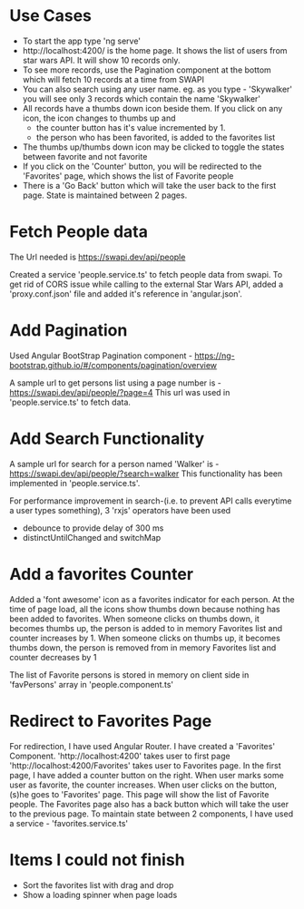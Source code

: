 # Use Cases

* To start the app type 'ng serve'
* http://localhost:4200/ is the home page. It shows the list of users from star wars API. It will show 10 records only.
* To see more records, use the Pagination component at the bottom which will fetch 10 records at a time from SWAPI
* You can also search using any user name. eg. as you type - 'Skywalker' you will see only 3 records which contain the name 'Skywalker'
* All records have a thumbs down icon beside them. If you click on any icon, the icon changes to thumbs up and 
  - the counter button has it's value incremented by 1.
  - the  person who has been favorited, is added to the favorites list
* The thumbs up/thumbs down icon may be clicked to toggle the states between favorite and not favorite
* If you click on the 'Counter' button, you will be redirected to the 'Favorites' page,  which shows the list of Favorite  people
* There is a 'Go Back' button which will take the user back to the first page. State is maintained between 2 pages.

# Fetch People data

The Url needed is https://swapi.dev/api/people 

Created a service 'people.service.ts' to fetch people data from swapi. To get rid of CORS issue while calling to the external Star Wars API, added  a 'proxy.conf.json' file and added it's reference in 'angular.json'.

# Add Pagination

Used Angular BootStrap Pagination component - https://ng-bootstrap.github.io/#/components/pagination/overview

A sample url to get persons list using a page number is - https://swapi.dev/api/people/?page=4
This url was used in 'people.service.ts' to fetch data.

# Add Search Functionality

A sample url for search for a person named 'Walker' is - https://swapi.dev/api/people/?search=walker
This functionality has been implemented in 'people.service.ts'.

For performance improvement in search-(i.e. to prevent API calls everytime a user types something), 
3 'rxjs' operators have been used

- debounce to provide delay of 300 ms
- distinctUntilChanged  and switchMap

# Add a favorites Counter

Added a 'font awesome' icon as a favorites indicator for each person. At the time of page load, all the icons show thumbs down because nothing has been added to favorites.
When someone clicks on thumbs down, it becomes thumbs up, the person is added to in memory Favorites list and counter increases by 1.
When someone clicks on thumbs up, it becomes thumbs down, the person is removed from in memory Favorites list and counter decreases by 1

The list of Favorite persons is stored in memory on client side in 'favPersons' array in 
'people.component.ts'

# Redirect to Favorites Page

For redirection, I have used Angular Router.
I have created a 'Favorites' Component.
'http://localhost:4200' takes user to first page
'http://localhost:4200/Favorites' takes user to Favorites page.
In the first page, I have added a counter button on the right. When user marks some user as favorite, the counter increases. When user clicks on the button, (s)he goes to 'Favorites' page. This page will show the list of Favorite people. The Favorites page also has a back button which will take the user to the previous page.
To maintain state between 2 components, I have used a service - 'favorites.service.ts'

# Items I could not finish

* Sort the favorites list with drag and drop
* Show a loading spinner when page loads


